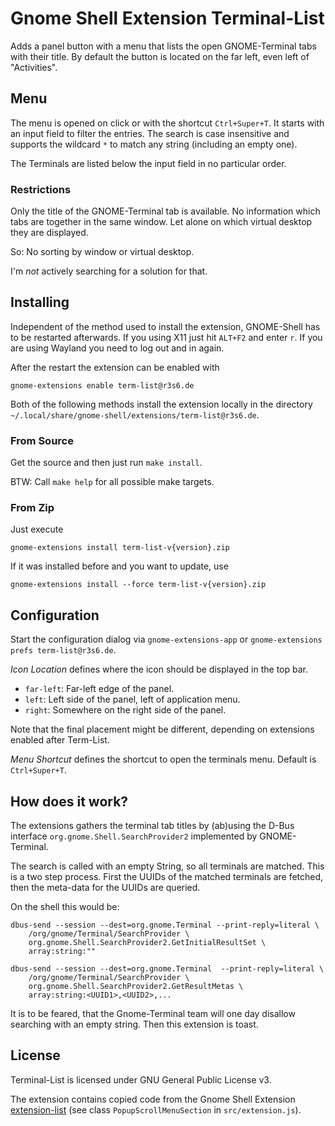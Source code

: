 
# Gnome Shell Extension Terminal-List

Adds a panel button with a menu that lists the open GNOME-Terminal tabs with
their title. By default the button is located on the far left, even left of
"Activities".

## Menu

The menu is opened on click or with the shortcut `Ctrl+Super+T`. It starts
with an input field to filter the entries. The search is case insensitive and
supports the wildcard `*` to match any string (including an empty one).

The Terminals are listed below the input field in no particular order.

### Restrictions

Only the title of the GNOME-Terminal tab is available. No information which
tabs are together in the same window. Let alone on which virtual desktop they
are displayed.

So: No sorting by window or virtual desktop.

I'm _not_ actively searching for a solution for that.

## Installing

Independent of the method used to install the extension, GNOME-Shell has to be
restarted afterwards.  If you using X11 just hit `ALT+F2` and enter `r`. If
you are using Wayland you need to log out and in again.

After the restart the extension can be enabled with
```
gnome-extensions enable term-list@r3s6.de
```

Both of the following methods install the extension locally in the directory
`~/.local/share/gnome-shell/extensions/term-list@r3s6.de`.

### From Source
Get the source and then just run `make install`.

BTW: Call `make help` for all possible make targets.

### From Zip

Just execute
```
gnome-extensions install term-list-v{version}.zip
```

If it was installed before and you want to update, use
```
gnome-extensions install --force term-list-v{version}.zip
```

## Configuration

Start the configuration dialog via `gnome-extensions-app` or
`gnome-extensions prefs term-list@r3s6.de`.

_Icon Location_ defines where the icon should be displayed in the top bar.
* `far-left`: Far-left edge of the panel.
* `left`: Left side of the panel, left of application menu.
* `right`: Somewhere on the right side of the panel.

Note that the final placement might be different, depending on extensions
enabled after Term-List.

_Menu Shortcut_ defines the shortcut to open the terminals menu. Default is
`Ctrl+Super+T`.

## How does it work?

The extensions gathers the terminal tab titles by (ab)using the D-Bus interface
`org.gnome.Shell.SearchProvider2` implemented by GNOME-Terminal.

The search is called with an empty String, so all terminals are matched. This
is a two step process. First the UUIDs of the matched terminals are fetched,
then the meta-data for the UUIDs are queried.

On the shell this would be:

```
dbus-send --session --dest=org.gnome.Terminal --print-reply=literal \
    /org/gnome/Terminal/SearchProvider \
    org.gnome.Shell.SearchProvider2.GetInitialResultSet \
    array:string:""

dbus-send --session --dest=org.gnome.Terminal  --print-reply=literal \
    /org/gnome/Terminal/SearchProvider \
    org.gnome.Shell.SearchProvider2.GetResultMetas \
    array:string:<UUID1>,<UUID2>,...
```

It is to be feared, that the Gnome-Terminal team will one day disallow
searching with an empty string. Then this extension is toast.

## License

Terminal-List is licensed under GNU General Public License v3.

The extension contains copied code from the Gnome Shell Extension
[extension-list](https://github.com/tuberry/extension-list) (see class
`PopupScrollMenuSection` in `src/extension.js`).

